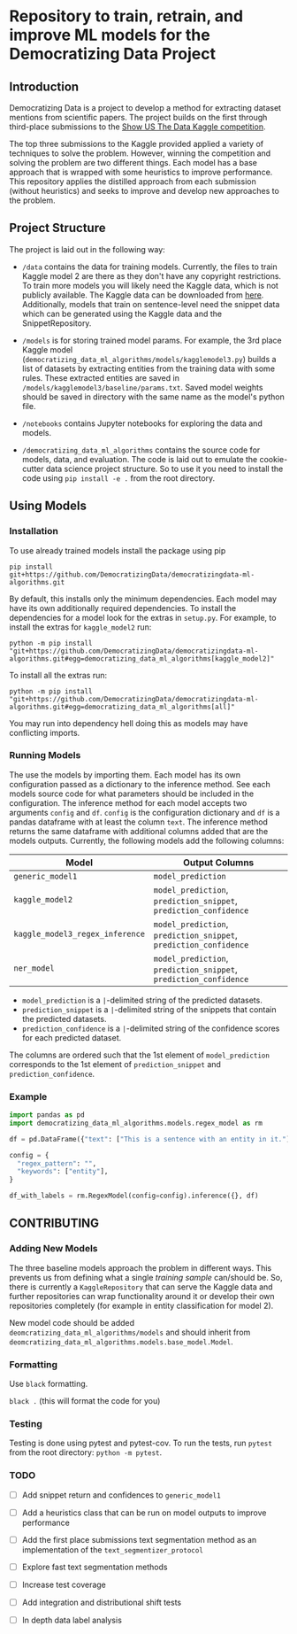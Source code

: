 # Repository to train, retrain, and improve ML models for the Democratizing Data Project

## Introduction

Democratizing Data is a project to develop a method for extracting dataset
mentions from scientific papers. The project builds on the first through
third-place submissions to the [Show US The Data Kaggle
competition](https://www.kaggle.com/c/coleridgeinitiative-show-us-the-data/).

The top three submissions to the Kaggle provided applied a variety of techniques
to solve the problem. However, winning the competition and solving the problem
are two different things. Each model has a base approach that is wrapped with
some heuristics to improve performance. This repository applies the distilled
approach from each submission (without heuristics) and seeks to improve and
develop new approaches to the problem.

## Project Structure

The project is laid out in the following way:

- `/data` contains the data for training models. Currently, the files to train
  Kaggle model 2 are there as they don't have any copyright restrictions. To
  train more models you will likely need the Kaggle data, which is not publicly
  available. The Kaggle data can be downloaded from
  [here](https://www.kaggle.com/c/coleridgeinitiative-show-us-the-data/data).
  Additionally, models that train on
  sentence-level need the snippet data which can be generated using the Kaggle
  data and the SnippetRepository.

- `/models` is for storing trained model params. For example, the 3rd place
   Kaggle model (`democratizing_data_ml_algorithms/models/kagglemodel3.py`)
   builds a list of datasets by extracting entities from the training data with
   some rules. These extracted entities are saved in
   `/models/kagglemodel3/baseline/params.txt`. Saved model weights should be
   saved in directory with the same name as the model's python file.

- `/notebooks` contains Jupyter notebooks for exploring the data and models.

- `/democratizing_data_ml_algorithms` contains the source code for models, data,
  and evaluation. The code is laid out to emulate the cookie-cutter data science
  project structure. So to use it you need to install the code using `pip
  install -e .` from the root directory.

## Using Models

### Installation

To use already trained models install the package using pip

`pip install git+https://github.com/DemocratizingData/democratizingdata-ml-algorithms.git`

By default, this installs only the minimum dependencies. Each model may have its
own additionally required dependencies. To install the dependencies for a model
look for the extras in `setup.py`. For example, to install the extras for
`kaggle_model2` run:

`python -m pip install "git+https://github.com/DemocratizingData/democratizingdata-ml-algorithms.git#egg=democratizing_data_ml_algorithms[kaggle_model2]"`

To install all the extras run:

`python -m pip install "git+https://github.com/DemocratizingData/democratizingdata-ml-algorithms.git#egg=democratizing_data_ml_algorithms[all]"`

You may run into dependency hell doing this as models may have conflicting imports.

### Running Models

The use the models by importing them. Each model has its own configuration
passed as a dictionary to the inference method. See each models source code
for what parameters should be included in the configuration. The inference
method for each model accepts two arguments `config` and `df`. `config` is
the configuration dictionary and `df` is a pandas dataframe with at least the
column `text`. The inference method returns the same dataframe with additional
columns added that are the models outputs. Currently, the following models add
the following columns:

| Model | Output Columns |
| --- | --- |
| `generic_model1` | `model_prediction` |
| `kaggle_model2`  | `model_prediction`, `prediction_snippet`, `prediction_confidence` |
| `kaggle_model3_regex_inference` | `model_prediction`, `prediction_snippet`, `prediction_confidence` |
| `ner_model` | `model_prediction`, `prediction_snippet`, `prediction_confidence` |

- `model_prediction` is a `|`-delimited string of the predicted datasets.
- `prediction_snippet` is a `|`-delimited string of the snippets that contain
  the predicted datasets.
- `prediction_confidence` is a `|`-delimited string of the confidence scores
  for each predicted dataset.

The columns are ordered such that the 1st element of `model_prediction` corresponds
to the 1st element of `prediction_snippet` and `prediction_confidence`.


### Example

```python
import pandas as pd
import democratizing_data_ml_algorithms.models.regex_model as rm

df = pd.DataFrame({"text": ["This is a sentence with an entity in it."]})

config = {
  "regex_pattern": "",
  "keywords": ["entity"],
}

df_with_labels = rm.RegexModel(config=config).inference({}, df)
```

## CONTRIBUTING

### Adding New Models

The three baseline models approach the problem in different ways. This prevents
us from defining what a single *training sample* can/should be. So, there is
currently a `KaggleRepository` that can serve the Kaggle data and further
repositories can wrap functionality around it or develop their own repositories
completely (for example in entity classification for model 2).

New model code should be added `deomcratizing_data_ml_algorithms/models` and
should inherit from `deomcratizing_data_ml_algorithms.models.base_model.Model`.

### Formatting

Use `black` formatting.

`black .` (this will format the code for you)

### Testing

Testing is done using pytest and pytest-cov. To run the tests, run `pytest` from
the root directory: `python -m pytest`.

### TODO

- [ ] Add snippet return and confidences to `generic_model1`
- [ ] Add a heuristics class that can be run on model outputs to improve
  performance
- [ ] Add the first place submissions text segmentation method as an implementation
  of the `text_segmentizer_protocol`
- [ ] Explore fast text segmentation methods
- [ ] Increase test coverage
- [ ] Add integration and distributional shift tests
- [ ] In depth data label analysis

